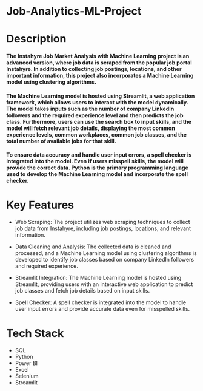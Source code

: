 # Job-Analytics-ML-Project

# Description
#### The Instahyre Job Market Analysis with Machine Learning project is an advanced version, where job data is scraped from the popular job portal Instahyre. In addition to collecting job postings, locations, and other important information, this project also incorporates a Machine Learning model using clustering algorithms.

#### The Machine Learning model is hosted using Streamlit, a web application framework, which allows users to interact with the model dynamically. The model takes inputs such as the number of company LinkedIn followers and the required experience level and then predicts the job class. Furthermore, users can use the search box to input skills, and the model will fetch relevant job details, displaying the most common experience levels, common workplaces, common job classes, and the total number of available jobs for that skill.

#### To ensure data accuracy and handle user input errors, a spell checker is integrated into the model. Even if users misspell skills, the model will provide the correct data. Python is the primary programming language used to develop the Machine Learning model and incorporate the spell checker.

# Key Features
* Web Scraping: The project utilizes web scraping techniques to collect job data from Instahyre, including job postings, locations, and relevant information.

* Data Cleaning and Analysis: The collected data is cleaned and processed, and a Machine Learning model using clustering algorithms is developed to identify job classes based on company LinkedIn followers and required experience.

* Streamlit Integration: The Machine Learning model is hosted using Streamlit, providing users with an interactive web application to predict job classes and fetch job details based on input skills.

* Spell Checker: A spell checker is integrated into the model to handle user input errors and provide accurate data even for misspelled skills.

# Tech Stack
- SQL
- Python
- Power BI
- Excel
- Selenium
- Streamlit
